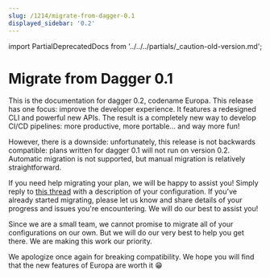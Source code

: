 ```yaml
---
slug: /1214/migrate-from-dagger-0.1
displayed_sidebar: '0.2'
---
```


import PartialDeprecatedDocs from '../../../partials/_caution-old-version.md';

# Migrate from Dagger 0.1

<PartialDeprecatedDocs />

This is the documentation for dagger 0.2, codename Europa. This release has one focus: improve the developer experience. It features a redesigned CLI and powerful new APIs. The result is a completely new way to develop CI/CD pipelines: more productive, more portable… and way more fun!

However, there is a downside: unfortunately, this release is not backwards compatible: plans written for dagger 0.1 will not run on version 0.2. Automatic migration is not supported, but manual migration is relatively straightforward.

If you need help migrating your plan, we will be happy to assist you! Simply reply to [this thread](https://github.com/dagger/dagger/discussions/1772) with a description of your configuration. If you've already started migrating, please let us know and share details of your progress and issues you're encountering. We will do our best to assist you!

Since we are a small team, we cannot promise to migrate all of your configurations on our own. But we will do our very best to help you get there. We are making this work our priority.

We apologize once again for breaking compatibility. We hope you will find that the new features of Europa are worth it 😁
